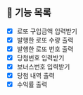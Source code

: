 ## 📝 기능 목록
- [X] 로또 구입금액 입력받기
- [X] 발행한 로또 수량 출력
- [X] 발행한 로또 번호 출력
- [X] 당첨번호 입력받기
- [X] 보너스번호 입력받기
- [X] 당첨 내역 출력
- [X] 수익률 출력
